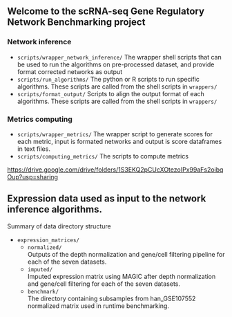 ## Welcome to the scRNA-seq Gene Regulatory Network Benchmarking project
### Network inference 
- `scripts/wrapper_network_inference/` 
The wrapper shell scripts that can be used to run the algorithms on pre-processed dataset, and provide format corrected networks as output
- `scripts/run_algorithms/`
The python or R scripts to run specific algorithms. These scripts are called from the shell scripts in `wrappers/`
- `scripts/format_output/`
Scripts to align the output format of each algorithms. These scripts are called from the shell scripts in `wrappers/`

### Metrics computing
- `scripts/wrapper_metrics/`
The wrapper script to generate scores for each metric, input is formated networks and output is score dataframes in text files.
- `scripts/computing_metrics/`
The scripts to compute metrics 


https://drive.google.com/drive/folders/1S3EKQ2pCUcXOtezoIPx99aFs2oibqOup?usp=sharing
## Expression data used as input to the network inference algorithms.
Summary of data directory structure
- `expression_matrices/`
  - `normalized/`  
      Outputs of the depth normalization and gene/cell filtering pipeline 
      for each of the seven datasets.
  - `imputed/`  
      Imputed expression matrix using MAGIC after depth normalization and 
      gene/cell filtering for each of the seven datasets.
  - `benchmark/`  
      The directory containing subsamples from han_GSE107552 normalized matrix used in runtime benchmarking.
